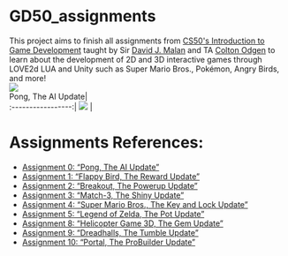 # GD50_assignments

[//]: # (Image References)

[image1]: ./images/LUA.gif
[image2]: ./images/pong.gif

This project aims to finish all assignments from [CS50's Introduction to Game Development](https://www.edx.org/course/cs50s-introduction-to-game-development) taught by Sir [David J. Malan](https://www.edx.org/bio/david-j-malan) and TA [Colton Odgen](https://www.edx.org/bio/colton-ogden) to learn about the development of 2D and 3D interactive games through LOVE2d LUA and Unity such as Super Mario Bros., Pokémon, Angry Birds, and more!  
![][image1]   
Pong, The AI Update|  
:-----------------:|
![][image2]        |

# Assignments References:

* [Assignment 0: “Pong, The AI Update”](https://docs.cs50.net/games/2020/x/assignments/0/assignment0.html)
* [Assignment 1: “Flappy Bird, The Reward Update”](https://cs50.harvard.edu/games/2018/assignments/1/)
* [Assignment 2: “Breakout, The Powerup Update”](https://docs.cs50.net/games/2020/x/assignments/2/assignment2.html)
* [Assignment 3: “Match-3, The Shiny Update”](https://docs.cs50.net/games/2020/x/assignments/3/assignment3.html)
* [Assignment 4: “Super Mario Bros., The Key and Lock Update”](https://docs.cs50.net/games/2020/x/assignments/4/assignment4.html)
* [Assignment 5: “Legend of Zelda, The Pot Update”](https://docs.cs50.net/games/2020/x/assignments/5/assignment5.html)
* [Assignment 8: “Helicopter Game 3D, The Gem Update”](https://cs50.harvard.edu/games/2018/assignments/8/)
* [Assignment 9: “Dreadhalls, The Tumble Update”](https://cs50.harvard.edu/games/2018/assignments/9/#assignment-9-dreadhalls-the-tumble-update)
* [Assignment 10: “Portal, The ProBuilder Update”](https://docs.cs50.net/games/2020/x/assignments/10/assignment10.html)
